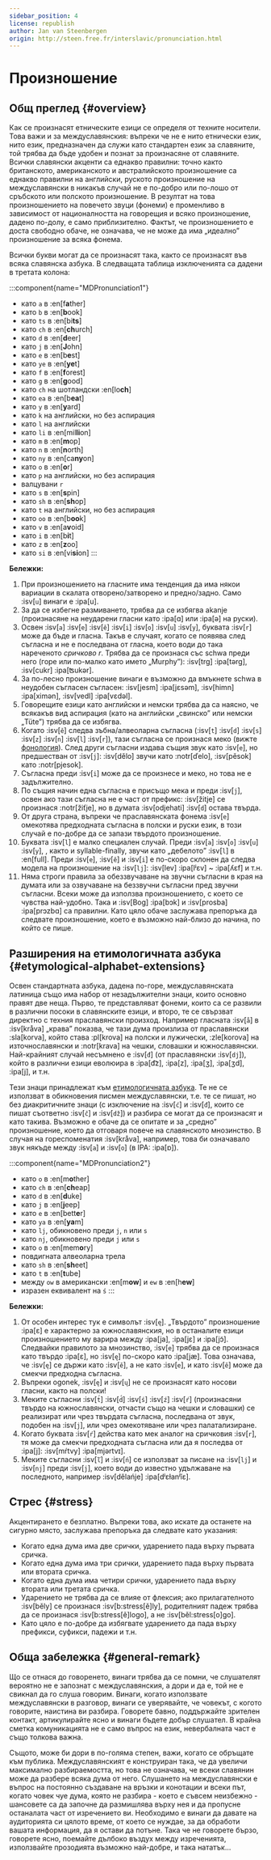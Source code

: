 ```yaml
---
sidebar_position: 4
license: republish
author: Jan van Steenbergen
origin: http://steen.free.fr/interslavic/pronunciation.html
---
```


# Произношение

## Общ преглед \{#overview}

Как се произнасят етническите езици се определя от техните носители. Това важи и за междуславянския: въпреки че не е нито етнически език, нито език, предназначен да служи като стандартен език за славяните, той трябва да бъде удобен и познат за произнасяне от славяните. Всички славянски акценти са еднакво правилни: точно както британското, американското и австралийското произношение са еднакво правилни на английски, руското произношение на междуславянски в никакъв случай не е по-добро или по-лошо от сръбското или полското произношение. В резултат на това произношението на повечето звуци (фонеми) е променливо в зависимост от националността на говорещия и всяко произношение, дадено по-долу, е само приблизително. Фактът, че произношението е доста свободно обаче, не означава, че не може да има „идеално” произношение за всяка фонема.

Всички букви могат да се произнасят така, както се произнасят във всяка славянска азбука. В следващата таблица изключенията са дадени в третата колона:

:::component{name="MDPronunciation1"}
- като `a` в :en[f**a**ther]
- като `b` в :en[**b**ook]
- като `ts` в :en[bi**ts**]
- като `ch` в :en[**ch**urch]
- като `d` в :en[**d**eer]
- като `j` в :en[**J**ohn]
- като `e` в :en[b**e**st]
- като `ye` в :en[**ye**t]
- като `f` в :en[**f**orest]
- като `g` в :en[**g**ood]
- като `ch` на шотландски :en[lo**ch**]
- като `ea` в :en[b**ea**t]
- като `y` в :en[**y**ard]
- като `k` на английски, но без аспирация
- като `l` на английски
- като `li` в :en[mil**li**on]
- като `m` в :en[**m**op]
- като `n` в :en[**n**orth]
- като `ny` в :en[ca**ny**on]
- като `o` в :en[**o**r]
- като `p` на английски, но без аспирация
- валцувани `r`
- като `s` в :en[**s**pin]
- като `sh` в :en[**sh**op]
- като `t` на английски, но без аспирация
- като `oo` в :en[b**oo**k]
- като `v` в :en[a**v**oid]
- като `i` в :en[b**i**t]
- като `z` в :en[**z**oo]
- като `si` в :en[vi**si**on]
:::

**Бележки:**

1. При произношението на гласните има тенденция да има някои вариации в скалата отворено/затворено и предно/задно. Само :isv[`u`] винаги е :ipa[u].
2. За да се избегне размиването, трябва да се избягва akanje (произнасяне на неударени гласни като :ipa[ɑ] или :ipa[ə] на руски).
3. Освен :isv[`a`] :isv[`e`] :isv[`ě`] :isv[`i`] :isv[`o`] :isv[`u`] :isv[`y`],  буквата :isv[`r`] може да бъде и гласна. Такъв е случаят, когато се появява след съгласна и не е последвана от гласна, което води до така нареченото _сричково r_. Трябва да се произнася със schwa преди него (горе или по-малко като името „Murphy”): :isv[trg] :ipa[tərg], :isv[cukr] :ipa[ʦukər].
4. За по-лесно произношение винаги е възможно да вмъкнете schwa в неудобен съгласен съгласен: :isv[jesm] :ipa[jɛsǝm], :isv[himn] :ipa[ximǝn], :isv[vedl] :ipa[vɛdǝl].
5. Говорещите езици като английски и немски трябва да са наясно, че всякакъв вид аспирация (като на английски „свинско” или немски „Tüte”) трябва да се избягва.
6. Когато :isv[`ě`] следва зъбна/алвеоларна съгласна (:isv[`t`] :isv[`d`] :isv[`s`] :isv[`z`] :isv[`n`] :isv[`l`] :isv[`r`]), тази съгласна се произнася меко (вижте [фонология][1]). След други съгласни издава същия звук като :isv[`e`], но предшестван от :isv[`j`]: :isv[dělo] звучи като :notr[ďelo], :isv[pěsok]  като :notr[pjesok].
7. Съгласна преди :isv[`i`] може да се произнесе и меко, но това не е задължително.
8. По същия начин една съгласна е присъщо мека и преди :isv[`j`], освен ако тази съгласна не е част от префикс: :isv[žitje] се произнася :notr[žiťje], но в думата :isv[odjehati] :isv[`d`] остава твърда.
9. От друга страна, въпреки че праславянската фонема :isv[`e`] омекотява предходната съгласна в полски и руски език, в този случай е по-добре да се запази твърдото произношение.
10. Буквата :isv[`l`] е малко специален случай. Преди :isv[`a`] :isv[`o`] :isv[`u`] :isv[`y`], , както и syllable-finally, звучи като „дебелото” :isv[`l`] в :en[full]. Преди :isv[`e`], :isv[`ě`]  и :isv[`i`] е по-скоро склонен да следва модела на произношение на :isv[`lj`]: :isv[lev] :ipa[lʲɛv]  \~ :ipa[ʎɛf] и т.н.
11. Няма строги правила за обеззвучаване на звучни съгласни в края на думата или за озвучаване на беззвучни съгласни пред звучни съгласни. Всеки може да използва произношението, с което се чувства най-удобно. Така и :isv[Bog] :ipa[bɔk]  и :isv[prosba] :ipa[prɔzbɑ]  са правилни. Като цяло обаче заслужава препоръка да следвате произношение, което е възможно най-близо до начина, по който се пише.

## Разширения на етимологичната азбука \{#etymological-alphabet-extensions}

Освен стандартната азбука, дадена по-горе, междуславянската латиница също има набор от незадължителни знаци, които основно правят две неща. Първо, те представляват фонеми, които са се развили в различни посоки в славянските езици, и второ, те се свързват директно с техния праславянски произход. Например гласната :isv[`å`] в :isv[kråva] „крава” показва, че тази дума произлиза от праславянски :sla[korva], който става :pl[krova] на полски и лужически, :zle[korova] на източнославянски и :notr[krava] на чешки, словашки и южнославянски. Най-крайният случай несъмнено е :isv[`đ`] (от праславянски :isv[`dj`]), който в различни езици еволюира в :ipa[d͡z], :ipa[z], :ipa[ʒ], :ipa[ʒd], :ipa[j],  и т.н.

Тези знаци принадлежат към [етимологичната азбука][2]. Те не се използват в обикновения писмен междуславянски, т.е. те се пишат, но без диакритичните знаци (с изключение на :isv[`ć`] и :isv[`đ`], които се пишат съответно :isv[`č`] и :isv[`dž`]) и разбира се могат да се произнасят и като такива. Възможно е обаче да се опитате и за „средно” произношение, което да отговаря повече на славянското мнозинство. В случая на гореспоменатия :isv[kråva], например, това би означавало звук някъде между :isv[`a`] и :isv[`o`] (в IPA: :ipa[ɒ]).

:::component{name="MDPronunciation2"}
- като `o` в :en[m**o**ther]
- като `ch` в :en[**ch**eap]
- като `d` в :en[**d**uke]
- като `j` в :en[**j**eep]
- като `e` в :en[bett**e**r]
- като `ya` в :en[**ya**m]
- като `lj`, обикновено преди `j`, `n`  или `s`
- като `nj`, обикновено преди `j` или `s`
- като `o` в :en[mem**o**ry]
- повдигната алвеоларна трела
- като `sh` в :en[**sh**eet]
- като `t` в :en[**t**ube]
- между `ow` в американски :en[m**ow**] и `ew` в :en[h**ew**]
- изразен еквивалент на `ś`
:::

**Бележки:**

1. От особен интерес тук е символът :isv[`ę`]. „Твърдото” произношение :ipa[ɛ] е характерно за южнославянския, но в останалите езици произношението му варира между :ipa[ja], :ipa[jɛ]  и :ipa[jɔ̃]. Следвайки правилото за мнозинство, :isv[`e`] трябва да се произнася като твърдо :ipa[ɛ], но :isv[`ę`] по-скоро като :ipa[jæ]. Това означава, че :isv[`ę`] се държи като :isv[`ě`], а не като :isv[`e`], и като :isv[`ě`] може да смекчи предходна съгласна.
2. Въпреки ogonek, :isv[`ę`] и :isv[`ų`] не се произнасят като носови гласни, както на полски!
3. Меките съгласни :isv[`t́`] :isv[`d́`] :isv[`ś`] :isv[`ź`] :isv[`ŕ`]  (произнасяни твърдо на южнославянски, отчасти също на чешки и словашки) се реализират или чрез твърдата съгласна, последвана от звук, подобен на :isv[`j`], или чрез омекотяване или чрез палатализиране.
4. Когато буквата :isv[`ŕ`] действа като мек аналог на сричковия :isv[`r`], тя може да смекчи предходната съгласна или да я последва от :ipa[j]: :isv[mŕtvy] :ipa[mjǝrtvɪ].
5. Меките съгласни :isv[`ľ`] и :isv[`ń`] се използват за писане на :isv[`lj`] и :isv[`nj`] преди :isv[`j`], което води до известно удължаване на последното, например :isv[dělańje] :ipa[dʲɛɫanʲĭɛ].

## Стрес \{#stress}

Акцентирането е безплатно. Въпреки това, ако искате да останете на сигурно място, заслужава препоръка да следвате като указания:

- Когато една дума има две срички, ударението пада върху първата сричка.
- Когато една дума има три срички, ударението пада върху първата или втората сричка.
- Когато една дума има четири срички, ударението пада върху втората или третата сричка.
- Ударението не трябва да се влияе от флексия; ако прилагателното :isv[běly] се произнася :isv[b:stress[ě]ly], родителният падеж трябва да се произнася :isv[b:stress[ě]logo], а не :isv[běl:stress[o]go].
- Като цяло е по-добре да избягвате ударението да пада върху префикси, суфикси, падежи и т.н.

## Обща забележка \{#general-remark}

Що се отнася до говоренето, винаги трябва да се помни, че слушателят вероятно не е запознат с междуславянския, а дори и да е, той не е свикнал да го слуша говорим. Винаги, когато използвате междуславянски в разговор, винаги се уверявайте, че човекът, с когото говорите, наистина ви разбира. Говорете бавно, поддържайте зрителен контакт, артикулирайте ясно и винаги бъдете добър слушател. В крайна сметка комуникацията не е само въпрос на език, невербалната част е също толкова важна.

Същото, може би дори в по-голяма степен, важи, когато се обръщате към публика. Междуславянският е конструиран така, че да увеличи максимално разбираемостта, но това не означава, че всеки славянин може да разбере всяка дума от него. Слушането на междуславянски е въпрос на постоянно създаване на връзки и конотации и всеки път, когато човек чуе дума, която не разбира - което е съвсем неизбежно - шансовете са да започне да размишлява върху нея и да пропусне останалата част от изречението ви. Необходимо е винаги да давате на аудиторията си цялото време, от което се нуждае, за да обработи вашата информация, да я остави да потъне. Така че не говорете бързо, говорете ясно, поемайте дълбоко въздух между изреченията, използвайте прозодията възможно най-добре, и така нататък...

[1]: ./phonology.md#hard_and_soft

[2]: orthography.md#etymological_alphabet
